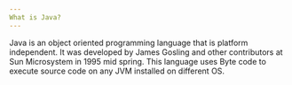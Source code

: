 ```yaml
---
What is Java?
---
```


Java is an object oriented programming language that is platform independent. It was developed by James Gosling and other contributors at Sun Microsystem in 1995 mid spring. This language uses Byte code to execute source code on any JVM installed on different OS.

